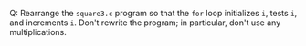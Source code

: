 Q: Rearrange the `square3.c` program so that the `for` loop initializes `i`,
tests `i`, and increments `i`. Don't rewrite the program; in particular,
don't use any multiplications.
